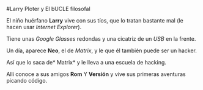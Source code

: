 #Larry Ploter y El bUCLE filosofal

El niño huérfano **Larry** vive con sus tíos, que lo tratan bastante mal
(le hacen usar *Internet Explorer*).

Tiene unas *Google Glasses* redondas y una cicatriz de un *USB* en la frente.

Un día, aparece **Neo**, el de *Matrix*, y le que él también puede ser un hacker.

Así que lo saca de* Matrix* y le lleva a una escuela de hacking.

Allí conoce a sus amigos **Rom** Y **Versión** y vive sus primeras aventuras picando código.

